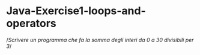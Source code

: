 # Java-Exercise1-loops-and-operators
/*Scrivere un programma che fa la somma degli interi da 0 a 30 divisibili per 3*/
